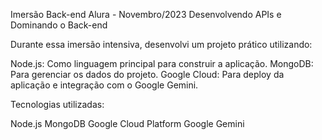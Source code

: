 Imersão Back-end Alura - Novembro/2023
Desenvolvendo APIs e Dominando o Back-end

Durante essa imersão intensiva, desenvolvi um projeto prático utilizando:

Node.js: Como linguagem principal para construir a aplicação.
MongoDB: Para gerenciar os dados do projeto.
Google Cloud: Para deploy da aplicação e integração com o Google Gemini.


Tecnologias utilizadas:

Node.js
MongoDB
Google Cloud Platform
Google Gemini